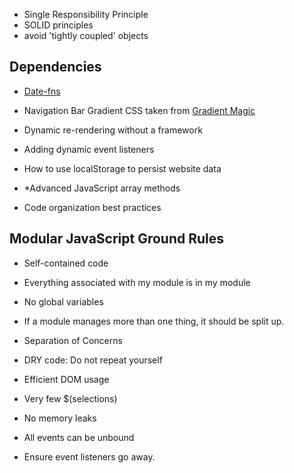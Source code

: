 - Single Responsibility Principle
- SOLID principles
- avoid 'tightly coupled' objects

## Dependencies

- [Date-fns](https://github.com/date-fns/date-fns)
- Navigation Bar Gradient CSS taken from [Gradient Magic](https://www.gradientmagic.com/)

- Dynamic re-rendering without a framework
- Adding dynamic event listeners
- How to use localStorage to persist website data
- \*Advanced JavaScript array methods
- Code organization best practices

## Modular JavaScript Ground Rules

- Self-contained code

* Everything associated with my module is in my module
* No global variables
* If a module manages more than one thing, it should be split up.

* Separation of Concerns
* DRY code: Do not repeat yourself

* Efficient DOM usage
* Very few $(selections)

* No memory leaks
* All events can be unbound
* Ensure event listeners go away.
